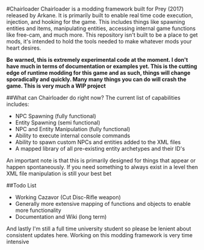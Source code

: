 #Chairloader
Chairloader is a modding framework built for Prey (2017) released by Arkane. It is primarily built to enable real time code execution, injection, and hooking for the game. This includes things like spawning entities and items, manipulating entities, accessing internal game functions like free-cam, and much more. This repository isn't built to be a place to get mods, it's intended to hold the tools needed to make whatever mods your heart desires. 

**Be warned, this is extremely experimental code at the moment. I don't have much in terms of documentation or examples yet. This is the cutting edge of runtime modding for this game and as such, things will change sporadically and quickly. Many many things you can do will crash the game. This is very much a WIP project**

##What can Chairloader do right now?
The current list of capabilities includes:
- NPC Spawning (fully functional)
- Entity Spawning (semi functional)
- NPC and Entity Manipulation (fully functional)
- Ability to execute internal console commands
- Ability to spawn custom NPCs and entities added to the XML files
- A mapped library of all pre-existing entity archetypes and their ID's

An important note is that this is primarily designed for things that appear or happen spontaneously. If you need something to always exist in a level then XML file manipulation is still your best bet

##Todo List
- Working Cazavor (Cut Disc-Rifle weapon)
- Generally more extensive mapping of functions and objects to enable more functionality
- Documentation and Wiki (long term)

And lastly I'm still a full time university student so please be lenient about consistent updates here. Working on this modding framework is very time intensive

